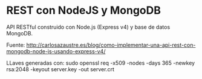 REST con NodeJS y MongoDB
=========================

API RESTful construido con Node.js (Express v4) y base de datos MongoDB.

Fuente:
http://carlosazaustre.es/blog/como-implementar-una-api-rest-con-mongodb-node-js-usando-express-v4/

LLaves generadas con:
sudo openssl req -x509 -nodes -days 365 -newkey rsa:2048 -keyout server.key -out server.crt
